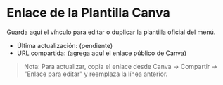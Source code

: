 # Enlace de la Plantilla Canva

Guarda aquí el vínculo para editar o duplicar la plantilla oficial del menú.

- Última actualización: (pendiente)
- URL compartida: (agrega aquí el enlace público de Canva)

> Nota: Para actualizar, copia el enlace desde Canva → Compartir → "Enlace para editar" y reemplaza la línea anterior.

